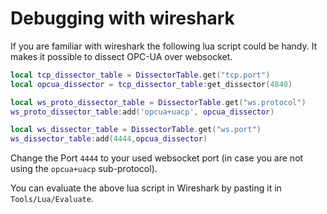 # Debugging with wireshark

If you are familiar with wireshark the following lua script could be handy.
It makes it possible to dissect OPC-UA over websocket.

```lua
local tcp_dissector_table = DissectorTable.get("tcp.port")
local opcua_dissector = tcp_dissector_table:get_dissector(4840)

local ws_proto_dissector_table = DissectorTable.get("ws.protocol")
ws_proto_dissector_table:add('opcua+uacp', opcua_dissector)

local ws_dissector_table = DissectorTable.get("ws.port")
ws_dissector_table:add(4444,opcua_dissector)
```

Change the Port `4444` to your used websocket port (in case you are not using the `opcua+uacp` sub-protocol).

You can evaluate the above lua script in Wireshark by pasting it in
`Tools/Lua/Evaluate`.
